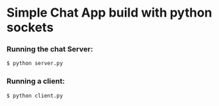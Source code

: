 # Simple Chat App build with python sockets

### Running the chat Server:
```bash
$ python server.py
```

### Running a client:
```bash
$ python client.py
```
